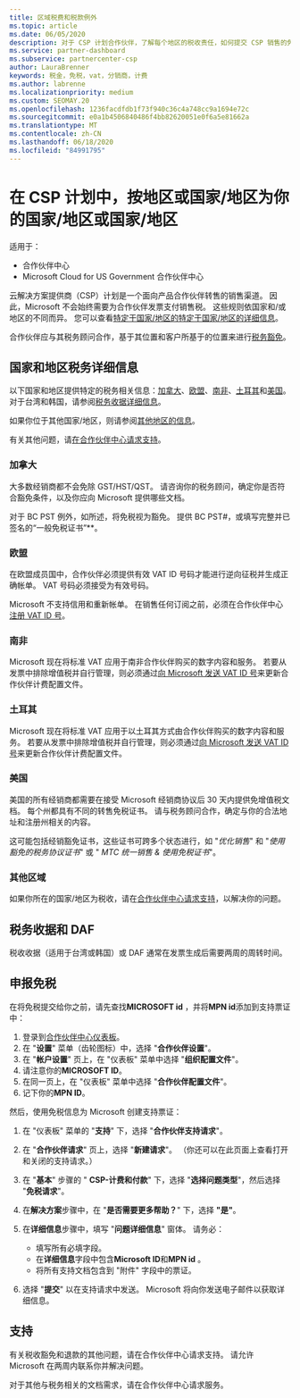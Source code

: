 ```yaml
---
title: 区域税费和税款例外
ms.topic: article
ms.date: 06/05/2020
description: 对于 CSP 计划合作伙伴，了解每个地区的税收责任，如何提交 CSP 销售的免税，以及如何获取对税务问题的支持。
ms.service: partner-dashboard
ms.subservice: partnercenter-csp
author: LauraBrenner
keywords: 税金，免税，vat，分销商，计费
ms.author: labrenne
ms.localizationpriority: medium
ms.custom: SEOMAY.20
ms.openlocfilehash: 1236facdfdb1f73f940c36c4a748cc9a1694e72c
ms.sourcegitcommit: e0a1b4506840486f4bb82620051e0f6a5e81662a
ms.translationtype: MT
ms.contentlocale: zh-CN
ms.lasthandoff: 06/18/2020
ms.locfileid: "84991795"
---
```

# <a name="read-about-taxes-and-tax-exemption-details-by-region-or-country-for-partners-in-the-csp-program"></a>在 CSP 计划中，按地区或国家/地区为你的国家/地区或国家/地区

适用于：

- 合作伙伴中心
- Microsoft Cloud for US Government 合作伙伴中心

云解决方案提供商（CSP）计划是一个面向产品合作伙伴转售的销售渠道。 因此，Microsoft 不会始终需要为合作伙伴发票支付销售税。 这些规则依国家和/或地区的不同而异。 您可以查看[特定于国家/地区的特定于国家/地区的详细信息](#country-and-region-tax-details)。

合作伙伴应与其税务顾问合作，基于其位置和客户所基于的位置来进行[税务豁免](#file-tax-exemptions)。

## <a name="country-and-region-tax-details"></a>国家和地区税务详细信息

以下国家和地区提供特定的税务相关信息：[加拿大](#canada)、[欧盟](#european-union)、[南非](#south-africa)、[土耳其](#turkey)和[美国](#united-states)。 对于台湾和韩国，请参阅[税务收据详细信息](#tax-receipts-and-daf)。

如果你位于其他国家/地区，则请参阅[其他地区的信息](#other-regions)。

有关其他问题，请[在合作伙伴中心请求支持](#support)。

### <a name="canada"></a>加拿大

大多数经销商都不会免除 GST/HST/QST。 请咨询你的税务顾问，确定你是否符合豁免条件，以及你应向 Microsoft 提供哪些文档。

对于 BC PST 例外，如所述，将免税视为豁免。 提供 BC PST#，或填写完整并已签名的“一般免税证书”**。

### <a name="european-union"></a>欧盟

在欧盟成员国中，合作伙伴必须提供有效 VAT ID 号码才能进行逆向征税并生成正确帐单。 VAT 号码必须接受为有效号码。

Microsoft 不支持信用和重新帐单。 在销售任何订阅之前，必须在合作伙伴中心[注册 VAT ID 号](organization-tax-info.md)。

### <a name="south-africa"></a>南非

Microsoft 现在将标准 VAT 应用于南非合作伙伴购买的数字内容和服务。 若要从发票中排除增值税并自行管理，则必须通过[向 Microsoft 发送 VAT ID 号](organization-tax-info.md)来更新合作伙伴计费配置文件。

### <a name="turkey"></a>土耳其

Microsoft 现在将标准 VAT 应用于以土耳其方式由合作伙伴购买的数字内容和服务。 若要从发票中排除增值税并自行管理，则必须通过[向 Microsoft 发送 VAT ID 号](organization-tax-info.md)来更新合作伙伴计费配置文件。

### <a name="united-states"></a>美国

美国的所有经销商都需要在接受 Microsoft 经销商协议后 30 天内提供免增值税文档。 每个州都具有不同的转售免税证书。 请与税务顾问合作，确定与你的合法地址和注册州相关的内容。

这可能包括经销豁免证书，这些证书可跨多个状态进行，如 "*优化销售*" 和 "*使用豁免的税务协议证书*" 或 " *MTC 统一销售 & 使用免税证书*"。

### <a name="other-regions"></a>其他区域

如果你所在的国家/地区为税收，请在[合作伙伴中心请求支持](#support)，以解决你的问题。

## <a name="tax-receipts-and-daf"></a>税务收据和 DAF

税收收据（适用于台湾或韩国）或 DAF 通常在发票生成后需要两周的周转时间。

## <a name="file-tax-exemptions"></a>申报免税

在将免税提交给你之前，请先查找**MICROSOFT id** ，并将**MPN id**添加到支持票证中：

1. 登录到[合作伙伴中心仪表板](https://partner.microsoft.com/dashboard/)。
2. 在 "**设置**" 菜单（齿轮图标）中，选择 "**合作伙伴设置**"。
3. 在 "**帐户设置**" 页上，在 "仪表板" 菜单中选择 "**组织配置文件**"。
4. 请注意你的**MICROSOFT ID**。
5. 在同一页上，在 "仪表板" 菜单中选择 "**合作伙伴配置文件**"。
6. 记下你的**MPN ID**。

然后，使用免税信息为 Microsoft 创建支持票证：

1. 在 "仪表板" 菜单的 "**支持**" 下，选择 "**合作伙伴支持请求**"。
2. 在 "**合作伙伴请求**" 页上，选择 "**新建请求**"。 （你还可以在此页面上查看打开和关闭的支持请求。）
3. 在 "**基本**" 步骤的 " **CSP-计费和付款**" 下，选择 "**选择问题类型**"，然后选择 "**免税请求**"。
4. 在**解决方案**步骤中，在 "**是否需要更多帮助？**" 下，选择 **"是"**。
5. 在**详细信息**步骤中，填写 "**问题详细信息**" 窗体。 请务必：

    - 填写所有必填字段。
    - 在**详细信息**字段中包含**Microsoft ID**和**MPN id** 。
    - 将所有支持文档包含到 "附件" 字段中的票证。

6. 选择 "**提交**" 以在支持请求中发送。 Microsoft 将向你发送电子邮件以获取详细信息。

## <a name="support"></a>支持

有关税收豁免和退款的其他问题，请在合作伙伴中心请求支持。 请允许 Microsoft 在两周内联系你并解决问题。

对于其他与税务相关的文档需求，请在合作伙伴中心请求服务。
